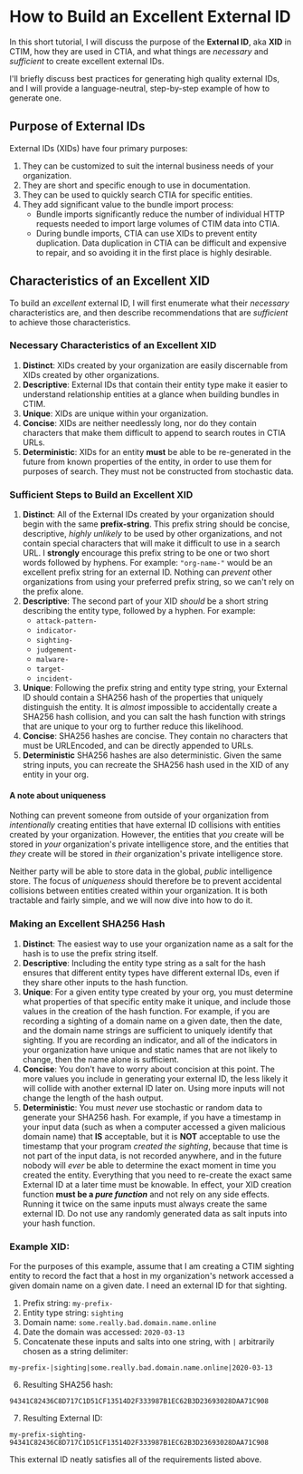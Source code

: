 # How to Build an Excellent External ID

In this short tutorial, I will discuss the purpose of the **External ID**, aka **XID** in CTIM, how they are used in CTIA, and what things are *necessary* and *sufficient* to create excellent external IDs.

I'll briefly discuss best practices for generating high quality external IDs, and I will provide a language-neutral, step-by-step example of how to generate one.

## Purpose of External IDs

External IDs (XIDs) have four primary purposes:

1. They can be customized to suit the internal business needs of your organization.
2. They are short and specific enough to use in documentation.
3. They can be used to quickly search CTIA for specific entities.
4. They add significant value to the bundle import process:
	- Bundle imports significantly reduce the number of individual HTTP requests needed to import large volumes of CTIM data into CTIA.
	- During bundle imports, CTIA can use XIDs to prevent entity duplication. Data duplication in CTIA can be difficult and expensive to repair, and so avoiding it in the first place is highly desirable.

## Characteristics of an Excellent XID

To build an *excellent* external ID, I will first enumerate what their  *necessary* characteristics are, and then describe recommendations that are *sufficient* to achieve those characteristics.

### Necessary Characteristics of an Excellent XID
1. **Distinct**: XIDs created by your organization are easily discernable from XIDs created by other organizations.
2. **Descriptive**: External IDs that contain their entity type make it easier to understand relationship entities at a glance when building bundles in CTIM.
3. **Unique**: XIDs are unique within your organization.
4. **Concise**: XIDs are neither needlessly long, nor do they contain characters that make them difficult to append to search routes in CTIA URLs.
5. **Deterministic**: XIDs for an entity **must** be able to be re-generated in the future from known properties of the entity, in order to use them for purposes of search. They must not be constructed from stochastic data.

###  Sufficient Steps to Build an Excellent XID
1. **Distinct**: All of the External IDs created by your organization should begin with the same **prefix-string**.  This prefix string should be concise, descriptive, *highly unlikely* to be used by other organizations, and not contain special characters that will make it difficult to use in a search URL.  I **strongly** encourage this prefix string to be one or two short words followed by hyphens. For example: `"org-name-"` would be an excellent prefix string for an external ID. Nothing can *prevent* other organizations from using your preferred prefix string, so we can't rely on the prefix alone.
2. **Descriptive**: The second part of your XID *should* be a short string describing the entity type, followed by a hyphen.  For example:
	- `attack-pattern-`
	- `indicator-`
	- `sighting-`
	- `judgement-`
	- `malware-`
	- `target-`
	- `incident-`
3. **Unique**: Following the prefix string and entity type string, your External ID should contain a SHA256 hash of the properties that uniquely distinguish the entity.  It is *almost* impossible to accidentally create a SHA256 hash collision, and you can salt the hash function with strings that are unique to your org to further reduce this likelihood.
4. **Concise**: SHA256 hashes are concise. They contain no characters that must be URLEncoded, and can be directly appended to URLs.
5. **Deterministic** SHA256 hashes are also deterministic.  Given the same string inputs, you can recreate the SHA256 hash used in the XID of any entity in your org.

#### A note about uniqueness
Nothing can prevent someone from outside of your organization from *intentionally* creating entities that have external ID collisions with entities created by your organization.  However, the entities that *you* create will be stored in *your* organization's private intelligence store, and the entities that *they* create will be stored in *their* organization's private intelligence store.

Neither party will be able to store data in the global, *public* intelligence store. The focus of *uniqueness* should therefore be to prevent accidental collisions between entities created within your organization. It is both tractable and fairly simple, and we will now dive into how to do it.

### Making an Excellent SHA256 Hash
1. **Distinct**: The easiest way to use your organization name as a salt for the hash is to use the prefix string itself.
2. **Descriptive**: Including the entity type string as a salt for the hash ensures that different entity types have different external IDs, even if they share other inputs to the hash function.
3. **Unique**: For a given entity type created by your org, you must determine what properties of that specific entity make it unique, and include those values in the creation of the hash function.  For example, if you are recording a sighting of a domain name on a given date, then the date, and the domain name strings are sufficient to uniquely identify that sighting.  If you are recording an indicator, and all of the indicators in your organization have unique and static names that are not likely to change, then the name alone is sufficient.
4. **Concise**: You don't have to worry about concision at this point. The more values you include in generating your external ID, the less likely it will collide with another external ID later on.  Using more inputs will not change the length of the hash output.
5. **Deterministic**: You must *never* use stochastic or random data to generate your SHA256 hash.  For example, if you have a timestamp in your input data (such as when a computer accessed a given malicious domain name) that **IS** acceptable, but it is **NOT** acceptable to use the timestamp that your program *created the sighting*, because that time is not part of the input data, is not recorded anywhere, and in the future nobody will *ever* be able to determine the exact moment in time you created the entity.  Everything that you need to re-create the exact same External ID at a later time must be knowable. In effect, your XID creation function **must be a *pure function*** and not rely on any side effects. Running it twice on the same inputs must always create the same external ID.  Do not use any randomly generated data as salt inputs into your hash function.

### Example XID:
For the purposes of this example, assume that I am creating a CTIM sighting entity to record the fact that a host in my organization's network accessed a given domain name on a given date.  I need an external ID for that sighting.

1. Prefix string: `my-prefix-`
2. Entity type string: `sighting`
3. Domain name: `some.really.bad.domain.name.online`
4. Date the domain was accessed: `2020-03-13`
5. Concatenate these inputs and salts into one string, with `|` arbitrarily chosen as a string delimiter:
```
my-prefix-|sighting|some.really.bad.domain.name.online|2020-03-13
```
6. Resulting SHA256 hash:
```
94341C82436C8D717C1D51CF13514D2F333987B1EC62B3D23693028DAA71C908
```
7. Resulting External ID:
```
my-prefix-sighting-94341C82436C8D717C1D51CF13514D2F333987B1EC62B3D23693028DAA71C908
```

This external ID neatly satisfies all of the requirements listed above.